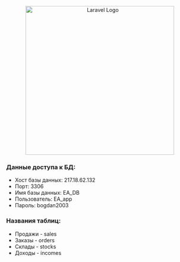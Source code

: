 <p align="center"><a href="https://laravel.com" target="_blank"><img src="https://raw.githubusercontent.com/laravel/art/master/logo-lockup/5%20SVG/2%20CMYK/1%20Full%20Color/laravel-logolockup-cmyk-red.svg" width="400" alt="Laravel Logo"></a></p>

### Данные доступа к БД:
- Хост базы данных: 217.18.62.132
- Порт: 3306
- Имя базы данных: EA_DB
- Пользователь: EA_app
- Пароль: bogdan2003

### Названия таблиц:
- Продажи - sales
- Заказы - orders
- Склады - stocks
- Доходы - incomes


